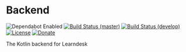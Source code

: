 # Backend

![Dependabot Enabled](https://img.shields.io/badge/dependabot-enabled-brightgreen.svg?style=flat-square&logo=dependabot)
[![Build Status (master)](https://img.shields.io/travis/learndesk/backend/master.svg?style=flat-square&logo=travis&label=master%20build)](https://travis-ci.org/learndesk/backend)
[![Build Status (develop)](https://img.shields.io/travis/learndesk/backend/develop.svg?style=flat-square&logo=travis&label=develop%20build)](https://travis-ci.org/learndesk/backend)
[![License](https://img.shields.io/github/license/learndesk/backend.svg?style=flat-square)](https://github.com/learndesk/mailcheck/blob/master/LICENSE)
[![Donate](https://img.shields.io/badge/donate-Patreon-F96854.svg?style=flat-square)](https://www.patreon.com/Bowser65)

The Kotlin backend for Learndesk
